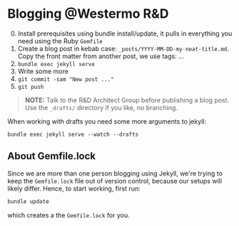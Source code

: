 Blogging @Westermo R&D
======================

0. Install prerequisites using bundle install/update, it pulls in
   everything you need using the Ruby `Gemfile`
1. Create a blog post in kebab case: `_posts/YYYY-MM-DD-my-neat-title.md`.
   Copy the front matter from another post, we use tags: ...
2. `bundle exec jekyll serve`
3. Write some more
4. `git commit -sam "New post ..."`
5. `git push`

> **NOTE:** Talk to the R&D Architect Group before publishing a blog
> post.  Use the `_drafts/` directory if you like, no branching.

When working with drafts you need some more arguments to jekyll:

    bundle exec jekyll serve --watch --drafts


About Gemfile.lock
------------------

Since we are more than one person blogging using Jekyll, we're trying to
keep the `Gemfile.lock` file out of version control, because our setups
will likely differ.  Hence, to start working, first run:

```sh
bundle update
```

which creates a the `Gemfile.lock` for you.
